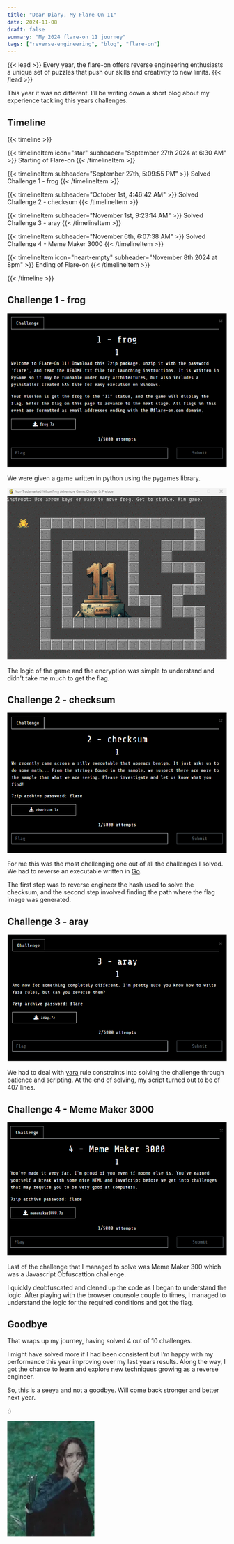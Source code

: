 ```yaml
---
title: "Dear Diary, My Flare-On 11"
date: 2024-11-08
draft: false
summary: "My 2024 flare-on 11 journey"
tags: ["reverse-engineering", "blog", "flare-on"]
---
```


{{< lead >}}
Every year, the flare-on offers reverse engineering enthusiasts a unique set of puzzles that push our skills and creativity to new limits. 
{{< /lead >}}

This year it was no different. I’ll be writing down a short blog about my experience tackling this years challenges.

## Timeline
{{< timeline >}}

{{< timelineItem icon="star" subheader="September 27th 2024 at 6:30 AM" >}}
Starting of Flare-on
{{< /timelineItem >}}

{{< timelineItem  subheader="September 27th, 5:09:55 PM" >}}
Solved Challenge 1 - frog
{{< /timelineItem >}}

{{< timelineItem  subheader="October 1st, 4:46:42 AM" >}}
Solved Challenge 2 - checksum
{{< /timelineItem >}}

{{< timelineItem subheader="November 1st, 9:23:14 AM" >}}
Solved Challenge 3 - aray
{{< /timelineItem >}}

{{< timelineItem subheader="November 6th, 6:07:38 AM" >}}
Solved Challenge 4 - Meme Maker 3000
{{< /timelineItem >}}

{{< timelineItem icon="heart-empty" subheader="November 8th 2024 at 8pm" >}}
Ending of Flare-on
{{< /timelineItem >}}

{{< /timeline >}}

## Challenge 1 - frog

<img src="img/frog.png">

We were given a game written in python using the pygames library. 

<img src="img/frog-game.png">

The logic of the game and the encryption was simple to understand and didn't take me much to get the flag.

## Challenge 2 - checksum

<img src="img/checksum.png">

For me this was the most chellenging one out of all the challenges I solved.
We had to reverse an executable written in [Go](https://go.dev/).

The first step was to reverse engineer the hash used to solve the checksum, and the second step involved 
finding the path where the flag image was generated.

## Challenge 3 - aray

<img src="img/aray.png">

We had to deal with [yara](https://virustotal.github.io/yara/) rule constraints into solving the challenge through patience and scripting. At the end of solving, my script turned out to be of 407 lines.

## Challenge 4 - Meme Maker 3000

<img src="img/meme.png">

Last of the challenge that I managed to solve was Meme Maker 300 which was a Javascript Obfuscattion challenge.

I quickly deobfuscated and clened up the code as I began to understand the logic. After playing with the browser counsole
couple to times, I managed to understand the logic for the required conditions and got the flag.

## Goodbye

That wraps up my journey, having solved 4 out of 10 challenges. 

I might have solved more if I had been consistent but I’m happy with my performance this year improving over my last years results. Along the way, I got the chance to learn and explore new techniques growing as a reverse engineer.

So, this is a seeya and not a goodbye. Will come back stronger and better next year.

:)

<img src="img/glgs.webp">
